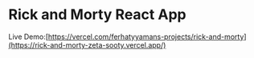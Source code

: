  
 # Rick and Morty React App 
 Live Demo:[https://vercel.com/ferhatyyamans-projects/rick-and-morty](https://rick-and-morty-zeta-sooty.vercel.app/)



 
 
